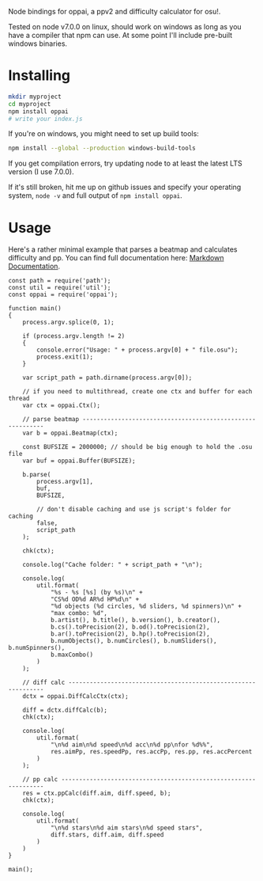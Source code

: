 Node bindings for oppai, a ppv2 and difficulty calculator for osu!.

Tested on node v7.0.0 on linux, should work on windows as long as you have a
compiler that npm can use. At some point I'll include pre-built windows
binaries.

# Installing
```bash
mkdir myproject
cd myproject
npm install oppai
# write your index.js
```

If you're on windows, you might need to set up build tools:

```bash
npm install --global --production windows-build-tools
```

If you get compilation errors, try updating node to at least the latest LTS
version (I use 7.0.0).

If it's still broken, hit me up on github issues and specify your operating
system, ```node -v``` and full output of ```npm install oppai```.

# Usage
Here's a rather minimal example that parses a beatmap and calculates difficulty
and pp. You can find full documentation here:
[Markdown Documentation](https://github.com/Francesco149/oppai/blob/master/node-oppai/docs/README.md).

```nodejs
const path = require('path');
const util = require('util');
const oppai = require('oppai');

function main()
{
    process.argv.splice(0, 1);

    if (process.argv.length != 2)
    {
        console.error("Usage: " + process.argv[0] + " file.osu");
        process.exit(1);
    }

    var script_path = path.dirname(process.argv[0]);

    // if you need to multithread, create one ctx and buffer for each thread
    var ctx = oppai.Ctx();

    // parse beatmap -----------------------------------------------------------
    var b = oppai.Beatmap(ctx);

    const BUFSIZE = 2000000; // should be big enough to hold the .osu file
    var buf = oppai.Buffer(BUFSIZE);

    b.parse(
        process.argv[1],
        buf,
        BUFSIZE,

        // don't disable caching and use js script's folder for caching
        false,
        script_path
    );

    chk(ctx);

    console.log("Cache folder: " + script_path + "\n");

    console.log(
        util.format(
            "%s - %s [%s] (by %s)\n" +
            "CS%d OD%d AR%d HP%d\n" +
            "%d objects (%d circles, %d sliders, %d spinners)\n" +
            "max combo: %d",
            b.artist(), b.title(), b.version(), b.creator(),
            b.cs().toPrecision(2), b.od().toPrecision(2),
            b.ar().toPrecision(2), b.hp().toPrecision(2),
            b.numObjects(), b.numCircles(), b.numSliders(), b.numSpinners(),
            b.maxCombo()
        )
    );

    // diff calc ---------------------------------------------------------------
    dctx = oppai.DiffCalcCtx(ctx);

    diff = dctx.diffCalc(b);
    chk(ctx);

    console.log(
        util.format(
            "\n%d aim\n%d speed\n%d acc\n%d pp\nfor %d%%",
            res.aimPp, res.speedPp, res.accPp, res.pp, res.accPercent
        )
    );

    // pp calc -----------------------------------------------------------------
    res = ctx.ppCalc(diff.aim, diff.speed, b);
    chk(ctx);

    console.log(
        util.format(
            "\n%d stars\n%d aim stars\n%d speed stars",
            diff.stars, diff.aim, diff.speed
        )
    )
}

main();
```
